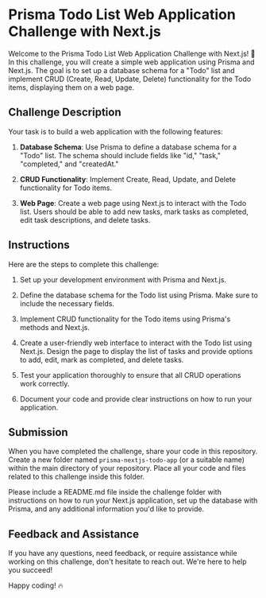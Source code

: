 # Prisma Todo List Web Application Challenge with Next.js

Welcome to the Prisma Todo List Web Application Challenge with Next.js! 🚀 In this challenge, you will create a simple web application using Prisma and Next.js. The goal is to set up a database schema for a "Todo" list and implement CRUD (Create, Read, Update, Delete) functionality for the Todo items, displaying them on a web page.

## Challenge Description

Your task is to build a web application with the following features:

1. **Database Schema**: Use Prisma to define a database schema for a "Todo" list. The schema should include fields like "id," "task," "completed," and "createdAt."

2. **CRUD Functionality**: Implement Create, Read, Update, and Delete functionality for Todo items.

3. **Web Page**: Create a web page using Next.js to interact with the Todo list. Users should be able to add new tasks, mark tasks as completed, edit task descriptions, and delete tasks.

## Instructions

Here are the steps to complete this challenge:

1. Set up your development environment with Prisma and Next.js.

2. Define the database schema for the Todo list using Prisma. Make sure to include the necessary fields.

3. Implement CRUD functionality for the Todo items using Prisma's methods and Next.js.

4. Create a user-friendly web interface to interact with the Todo list using Next.js. Design the page to display the list of tasks and provide options to add, edit, mark as completed, and delete tasks.

5. Test your application thoroughly to ensure that all CRUD operations work correctly.

6. Document your code and provide clear instructions on how to run your application.

## Submission

When you have completed the challenge, share your code in this repository. Create a new folder named `prisma-nextjs-todo-app` (or a suitable name) within the main directory of your repository. Place all your code and files related to this challenge inside this folder.

Please include a README.md file inside the challenge folder with instructions on how to run your Next.js application, set up the database with Prisma, and any additional information you'd like to provide.

## Feedback and Assistance

If you have any questions, need feedback, or require assistance while working on this challenge, don't hesitate to reach out. We're here to help you succeed!

Happy coding! 🔥
